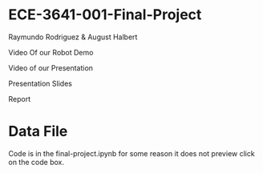 # ECE-3641-001-Final-Project
Raymundo Rodriguez & August Halbert

Video Of our Robot Demo

Video of our Presentation

Presentation Slides

Report

# Data File
Code is in the final-project.ipynb for some reason it does not preview click on the code box.
